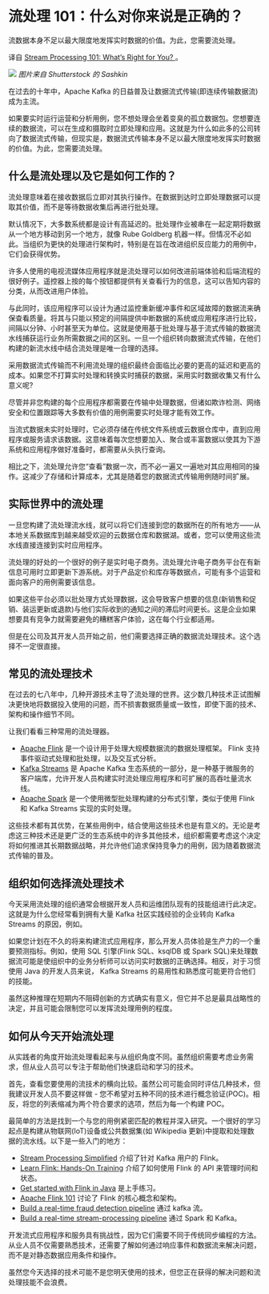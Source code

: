 # 流处理 101：什么对你来说是正确的？

流数据本身不足以最大限度地发挥实时数据的价值。为此，您需要流处理。

译自 [Stream Processing 101: What’s Right for You? ](https://thenewstack.io/stream-processing-101-whats-right-for-you/)。

![](https://cdn.thenewstack.io/media/2023/09/6d4a1a94-data-streams-1024x671.jpg)
*图片来自 Shutterstock 的 Sashkin*

在过去的十年中，Apache Kafka 的日益普及让数据流式传输(即连续传输数据流)成为主流。

如果要实时运行运营和分析用例，您不想处理会坐着变臭的孤立数据包。您想要连续的数据流，可以在生成和摄取时立即处理和应用。这就是为什么如此多的公司转向了数据流式传输，但现实是，数据流式传输本身不足以最大限度地发挥实时数据的价值。为此，您需要流处理。

## 什么是流处理以及它是如何工作的？

流处理意味着在接收数据后立即对其执行操作。在数据到达时立即处理数据可以提取其价值，而不是等待数据收集后再进行批处理。

默认情况下，大多数系统都是设计有高延迟的。批处理作业被串在一起定期将数据从一个地方移动到另一个地方，就像 Rube Goldberg 机器一样。但情况不必如此。当组织为更快的处理进行架构时，特别是在旨在改进组织反应能力的用例中，它们会获得优势。

许多人使用的电视流媒体应用程序就是流处理可以如何改进前端体验和后端流程的很好例子。遥控器上按的每个按钮都提供有关查看行为的信息，这可以告知内容的分类，从而改进用户体验。

与此同时，该应用程序可以设计为通过监控重新缓冲事件和区域故障的数据流来确保查看质量。将其与只能以预定的间隔提供中断数据的系统或应用程序进行比较，间隔以分钟、小时甚至天为单位。这就是使用基于批处理与基于流式传输的数据流水线捕获运行业务所需数据之间的区别。一旦一个组织转向数据流式传输，在他们构建的新流水线中结合流处理是唯一合理的选择。

采用数据流式传输而不利用流处理的组织最终会面临比必要的更高的延迟和更高的成本。如果您不打算实时处理和转换实时捕获的数据，采用实时数据收集又有什么意义呢?

尽管并非您构建的每个应用程序都需要在传输中处理数据，但诸如欺诈检测、网络安全和位置跟踪等大多数有价值的用例需要实时处理才能有效工作。

当流式数据未实时处理时，它必须存储在传统文件系统或云数据仓库中，直到应用程序或服务请求该数据。这意味着每次您想要加入、聚合或丰富数据以使其为下游系统和应用程序做好准备时，都需要从头执行查询。

相比之下，流处理允许您“查看”数据一次，而不必一遍又一遍地对其应用相同的操作。这减少了存储和计算成本，尤其是随着您的数据流式传输用例随时间扩展。

## 实际世界中的流处理

一旦您构建了流处理流水线，就可以将它们连接到您的数据所在的所有地方——从本地关系数据库到越来越受欢迎的云数据仓库和数据湖。或者，您可以使用这些流水线直接连接到实时应用程序。

流处理的好处的一个很好的例子是实时电子商务。流处理允许电子商务平台在有新信息可用时立即更新下游系统。对于产品定价和库存等数据点，可能有多个运营和面向客户的用例需要该信息。

如果这些平台必须以批处理方式处理数据，这会导致客户想要的信息(新销售和促销、装运更新或退款)与他们实际收到的通知之间的滞后时间更长。这是企业如果想要具有竞争力就需要避免的糟糕客户体验，这在每个行业都适用。

但是在公司及其开发人员开始之前，他们需要选择正确的数据流处理技术。这个选择不一定很直接。

## 常见的流处理技术

在过去的七八年中，几种开源技术主导了流处理的世界。这少数几种技术正试图解决更快地将数据投入使用的问题，而不损害数据质量或一致性，即使下面的技术、架构和操作细节不同。

让我们看看三种常用的流处理器。

- [Apache Flink](https://developer.confluent.io/courses/apache-flink/intro/) 是一个设计用于处理大规模数据流的数据处理框架。 Flink 支持事件驱动式处理和批处理，以及交互式分析。
- [Kafka Streams](https://kafka.apache.org/documentation/streams/) 是 Apache Kafka 生态系统的一部分，是一种基于微服务的客户端库，允许开发人员构建实时流处理应用程序和可扩展的高吞吐量流水线。
- [Apache Spark](https://spark.apache.org/) 是一个使用微型批处理构建的分布式引擎，类似于使用 Flink 和 Kafka Streams 实现的实时处理。

这些技术都有其优势，在某些用例中，结合使用这些技术也是有意义的。无论是考虑这三种技术还是更广泛的生态系统中的许多其他技术，组织都需要考虑这个决定将如何推进其长期数据战略，并允许他们追求保持竞争力的用例，因为随着数据流式传输的普及。

## 组织如何选择流处理技术

今天采用流处理的组织通常会根据开发人员和运维团队现有的技能组进行此决定。这就是为什么您经常看到拥有大量 Kafka 社区实践经验的企业转向 Kafka Streams 的原因，例如。

如果您计划在不久的将来构建流式应用程序，那么开发人员体验是生产力的一个重要预测指标。例如，使用 SQL 引擎(Flink SQL、ksqlDB 或 Spark SQL)来处理数据流可能是使组织中的业务分析师可以访问实时数据的正确选择。相反，对于习惯使用 Java 的开发人员来说， Kafka Streams 的易用性和熟悉度可能更符合他们的技能。

虽然这种推理在短期内不阻碍创新的方式确实有意义，但它并不总是最具战略性的决定，并且可能会限制您可以发挥流处理用例的程度。

## 如何从今天开始流处理

从实践者的角度开始流处理看起来与从组织角度不同。虽然组织需要考虑业务需求，但从业人员可以专注于帮助他们快速启动和学习的技术。

首先，查看您要使用的流技术的横向比较。虽然公司可能会同时评估几种技术，但我建议开发人员不要这样做 - 您不希望对五种不同的技术进行概念验证(POC)。相反，将您的列表缩减为两个符合要求的选项，然后为每一个构建 POC。

最简单的方法是找到一个与您的用例紧密匹配的教程并深入研究。一个很好的学习起点是构建从物联网(IoT)设备或公共数据集(如 Wikipedia 更新)中提取和处理数据的流水线。以下是一些入门的地方：

- [Stream Processing Simplified](https://www.confluent.io/blog/apache-flink-for-stream-processing/) 介绍了针对 Kafka 用户的 Flink。
- [Learn Flink: Hands-On Training](https://nightlies.apache.org/flink/flink-docs-stable/docs/learn-flink/overview/) 介绍了如何使用 Flink 的 API 来管理时间和状态。
- [Get started with Flink in Java](https://developer.confluent.io/courses/flink-java/get-started-exercise/) 是上手练习。
- [Apache Flink 101](https://developer.confluent.io/courses/apache-flink/intro/) 讨论了 Flink 的核心概念和架构。
- [Build a real-time fraud detection pipeline](https://towardsdatascience.com/how-to-build-a-real-time-fraud-detection-pipeline-using-faust-and-mlflow-24e787dd51fa) 通过 kafka 流。
- [Build a real-time stream-processing pipeline](https://opcitotechnologies.medium.com/building-a-real-time-data-pipeline-using-spark-streaming-and-kafka-a603495c4213) 通过 Spark 和 Kafka。

开发流式应用程序和服务具有挑战性，因为它们需要不同于传统同步编程的方法。从业人员不仅需要熟悉技术，还需要了解如何通过响应事件和数据流来解决问题，而不是对静态数据应用条件和操作。

虽然您今天选择的技术可能不是您明天使用的技术，但您正在获得的解决问题和流处理技能不会浪费。
